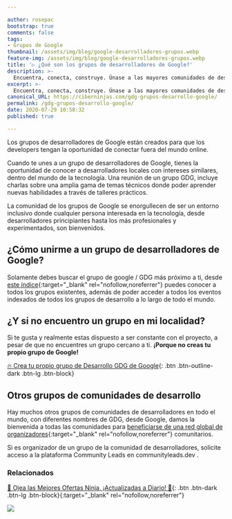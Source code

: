 ```yaml
---

author: rosepac
bootstrap: true
comments: false
tags:
- Grupos de Google
thumbnail: /assets/img/blog/google-desarrolladores-grupos.webp
feature-img: /assets/img/blog/google-desarrolladores-grupos.webp
title: '▷ ¿Qué son los grupos de desarrolladores de Google?'
description: >-
  Encuentra, conecta, construye. Únase a las mayores comunidades de desarrolladores de Google.
excerpt: >-
  Encuentra, conecta, construye. Únase a las mayores comunidades de desarrolladores de Google.
canonical_URL: https://ciberninjas.com/gdg-grupos-desarrollo-google/
permalink: /gdg-grupos-desarrollo-google/
date: 2020-07-29 10:58:32
published: true

---
```


Los grupos de desarrolladores de Google están creados para que los developers tengan la oportunidad de conectar fuera del mundo online.

Cuando te unes a un grupo de desarrolladores de Google, tienes la oportunidad de conocer a desarrolladores locales con intereses similares, dentro del mundo de la tecnología. Una reunión de un grupo GDG, incluye charlas sobre una amplia gama de temas técnicos donde poder aprender nuevas habilidades a través de talleres prácticos.

La comunidad de los grupos de Google se enorgullecen de ser un entorno inclusivo donde cualquier persona interesada en la tecnología, desde desarrolladores principiantes hasta los más profesionales y experimentados, son bienvenidos.

## **¿Cómo unirme a un grupo de desarrolladores de Google?**

Solamente debes buscar el grupo de google / GDG más próximo a ti, desde [este índice](https://gdg.community.dev/){:target="_blank" rel="nofollow,noreferrer"} puedes conocer a todos los grupos existentes, además de poder acceder a todos los eventos indexados de todos los grupos de desarrollo a lo largo de todo el mundo.

## **¿Y si no encuentro un grupo en mi localidad?**

Si te gusta y realmente estas dispuesto a ser constante con el proyecto, a pesar de que no encuentres un grupo cercano a ti. **¡Porque no creas tu propio grupo de Google!**

[🔥 Crea tu propio grupo de Desarrollo GDG de Google](https://ciberninjas.com/gdg-organizadores-grupos/){: .btn .btn-outline-dark .btn-lg .btn-block}

## **Otros grupos de comunidades de desarrollo**

Hay muchos otros grupos de comunidades de desarrolladores en todo el mundo, con diferentes nombres de GDG, desde Google, damos la bienvenida a todas las comunidades para [beneficiarse de una red global de organizadores](https://communityleads.dev/){:target="_blank" rel="nofollow,noreferrer"} comunitarios.

Si es organizador de un grupo de la comunidad de desarrolladores, solicite acceso a la plataforma Community Leads en communityleads.dev .

<!-- https://developers.google.com/community/gdg/organizers -->
### **Relacionados** <!-- omit in toc -->

[🎁 Ojea las Mejores Ofertas Ninja, ¡Actualizadas a Diario! 🛒](https://www.amazon.es/shop/cibercursos){: .btn .btn-dark .btn-lg .btn-block}{:target="_blank" rel="nofollow,noreferrer"}

![]("")